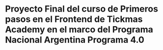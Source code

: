 # Proyecto Final del curso de Primeros pasos en el Frontend de Tickmas Academy en el marco del Programa Nacional Argentina Programa 4.0
